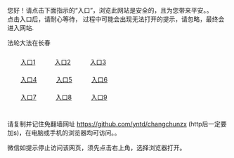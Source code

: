 您好！请点击下面指示的“入口”，浏览此网站是安全的，且为您带来平安。。 <br/>
点击入口后，请耐心等待， 过程中可能会出现无法打开的提示，请忽略，最终会进入网站. </br>

法轮大法在长春<br/>
<div style="padding:10px"><a style="margin:20px" target="_blank" href="https://dtf8ra8l3kz06.cloudfront.net/2Qpsp?jwfaaco" id="ccLink1" rel="nofollow">入口1</a> <a target="_blank" style="margin:20px" href="https://d3s3xjz8dhe5e0.cloudfront.net/2Qpsp?qlfvcncx" id="ccLink2" rel="nofollow">入口2</a> <a style="margin:20px" target="_blank" href="https://d3qsc1n6ypvnm4.cloudfront.net/2Qpsp?flapwexb" id="ccLink3" rel="nofollow">入口3</a></div>

<div style="padding:10px" ><a style="margin:20px" target="_blank" href="https://dtf8ra8l3kz06.cloudfront.net/2Qpsp?jwfaaco" id="ccLink4" rel="nofollow">入口4</a> <a style="margin:20px" href="https://d3s3xjz8dhe5e0.cloudfront.net/2Qpsp?qlfvcncx" target="_blank" id="ccLink5" rel="nofollow">入口5</a> <a style="margin:20px" href="https://d3qsc1n6ypvnm4.cloudfront.net/2Qpsp?flapwexb" target="_blank" id="ccLink6" rel="nofollow">入口6</a></div>

<div style="padding:10px"><a style="margin:20px" target="_blank" href="https://dtf8ra8l3kz06.cloudfront.net/2Qpsp?jwfaaco" id="ccLink7" rel="nofollow">入口7</a> <a style="margin:20px" href="https://d3s3xjz8dhe5e0.cloudfront.net/2Qpsp?qlfvcncx" target="_blank" id="ccLink8" rel="nofollow">入口8</a> <a style="margin:20px" target="_blank" href="https://d3qsc1n6ypvnm4.cloudfront.net/2Qpsp?flapwexb" id="ccLink9" rel="nofollow">入口9</a></div>

<br/>



请复制并记住免翻墙网址 https://github.com/yntd/changchunzx (http后一定要加s)，在电脑或手机的浏览器均可访问。。<br/>

微信如提示停止访问该网页，须先点击右上角，选择浏览器打开。
